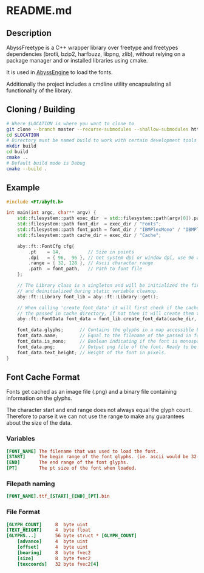 # README.md

## Description

AbyssFreetype is a C++ wrapper library over freetype and freetypes dependencies (brotli, bzip2, harfbuzz, libpng, zlib),
without relying on a package manager and or installed libraries using cmake.

It is used in [AbyssEngine](https://github.com/xexaaron/AbyssEngine) to load the fonts.

Additionally the project includes a cmdline utility encapsulating all functionality
of the library.

## Cloning / Building

```bash
# Where $LOCATION is where you want to clone to
git clone --branch master --recurse-submodules --shallow-submodules https://github.com/xexaaron/AbyssFreetype.git $LOCATION
cd $LOCATION
# Directory must be named build to work with certain development tools
mkdir build
cd build
cmake ..
# Default build mode is Debug
cmake --build .
```

## Example

```cpp
#include <FT/abyft.h>

int main(int argc, char** argv) {
    std::filesystem::path exec_dir  = std::filesystem::path(argv[0]).parent_path();
    std::filesystem::path font_dir  = exec_dir / "Fonts";
    std::filesystem::path font_path = font_dir / "IBMPlexMono" / "IBMPlexMono-Regular.ttf";
    std::filesystem::path cache_dir = exec_dir / "Cache";

    aby::ft::FontCfg cfg{
        .pt    = 14,          // Size in points
        .dpi   = { 96,  96 }, // Get system dpi or window dpi, use 96 as generic default.
        .range = { 32, 128 }, // Ascii character range
        .path  = font_path,   // Path to font file
    };

    // The Library class is a singleton and will be initialized the first time get is called
    // and deinitialized during static variable cleanup.
    aby::ft::Library font_lib = aby::ft::Library::get();

    // When calling 'create_font_data' it will first check if the cached files exist in
    // the passed in cache directory, if not then it will create them there.
    aby::ft::FontData font_data = font_lib.create_font_data(cache_dir, cfg);

    font_data.glyphs;      // Contains the glyphs in a map accessible by using char32_t as a key.
    font_data.name;        // Equal to the filename of the passed in font (in this case IBMPlexMono-Regular.ttf).
    font_data.is_mono;     // Boolean indicating if the font is monospaced.
    font_data.png;         // Output png file of the font. Ready to be used in a texture.
    font_data.text_height; // Height of the font in pixels.
}
```

## Font Cache Format

Fonts get cached as an image file (.png) and a binary file containing information on the glyphs.

The character start and end range does not always equal the glyph count.
Therefore to parse it we can not use the range to make any guarantees about the size
of the data.

### Variables

```ini
[FONT_NAME] The filename that was used to load the font.
[START]     The begin range of the font glyphs. (ie. ascii would be 32-128)
[END]       The end range of the font glyphs.
[PT]        The pt size of the font when loaded. 
```

### Filepath naming

```ini
[FONT_NAME].ttf_[START]_[END]_[PT].bin
```

### File Format

```ini
[GLYPH_COUNT]     8  byte uint
[TEXT_HEIGHT]     4  byte float
[GLYPHS...]       56 byte struct * [GLYPH_COUNT]
    [advance]     4  byte uint
    [offset]      4  byte uint
    [bearing]     8  byte fvec2
    [size]        8  byte fvec2
    [texcoords]   32 byte fvec2[4]
 ```
